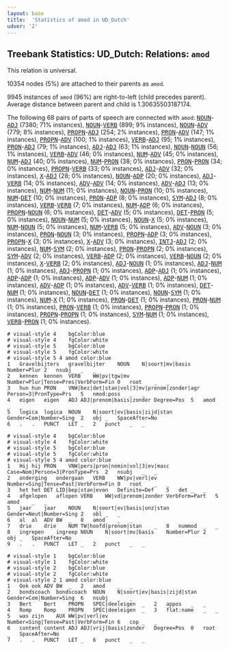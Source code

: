 ```yaml
---
layout: base
title:  'Statistics of amod in UD_Dutch'
udver: '2'
---
```


## Treebank Statistics: UD_Dutch: Relations: `amod`

This relation is universal.

10354 nodes (5%) are attached to their parents as `amod`.

9945 instances of `amod` (96%) are right-to-left (child precedes parent).
Average distance between parent and child is 1.30635503187174.

The following 68 pairs of parts of speech are connected with `amod`: <tt><a href="nl-pos-NOUN.html">NOUN</a></tt>-<tt><a href="nl-pos-ADJ.html">ADJ</a></tt> (7380; 71% instances), <tt><a href="nl-pos-NOUN.html">NOUN</a></tt>-<tt><a href="nl-pos-VERB.html">VERB</a></tt> (899; 9% instances), <tt><a href="nl-pos-NOUN.html">NOUN</a></tt>-<tt><a href="nl-pos-ADV.html">ADV</a></tt> (779; 8% instances), <tt><a href="nl-pos-PROPN.html">PROPN</a></tt>-<tt><a href="nl-pos-ADJ.html">ADJ</a></tt> (254; 2% instances), <tt><a href="nl-pos-PRON.html">PRON</a></tt>-<tt><a href="nl-pos-ADV.html">ADV</a></tt> (147; 1% instances), <tt><a href="nl-pos-PROPN.html">PROPN</a></tt>-<tt><a href="nl-pos-ADV.html">ADV</a></tt> (100; 1% instances), <tt><a href="nl-pos-VERB.html">VERB</a></tt>-<tt><a href="nl-pos-ADJ.html">ADJ</a></tt> (95; 1% instances), <tt><a href="nl-pos-PRON.html">PRON</a></tt>-<tt><a href="nl-pos-ADJ.html">ADJ</a></tt> (79; 1% instances), <tt><a href="nl-pos-ADJ.html">ADJ</a></tt>-<tt><a href="nl-pos-ADJ.html">ADJ</a></tt> (63; 1% instances), <tt><a href="nl-pos-NOUN.html">NOUN</a></tt>-<tt><a href="nl-pos-NOUN.html">NOUN</a></tt> (56; 1% instances), <tt><a href="nl-pos-VERB.html">VERB</a></tt>-<tt><a href="nl-pos-ADV.html">ADV</a></tt> (46; 0% instances), <tt><a href="nl-pos-NUM.html">NUM</a></tt>-<tt><a href="nl-pos-ADV.html">ADV</a></tt> (45; 0% instances), <tt><a href="nl-pos-NUM.html">NUM</a></tt>-<tt><a href="nl-pos-ADJ.html">ADJ</a></tt> (40; 0% instances), <tt><a href="nl-pos-NUM.html">NUM</a></tt>-<tt><a href="nl-pos-PRON.html">PRON</a></tt> (38; 0% instances), <tt><a href="nl-pos-PRON.html">PRON</a></tt>-<tt><a href="nl-pos-PRON.html">PRON</a></tt> (34; 0% instances), <tt><a href="nl-pos-PROPN.html">PROPN</a></tt>-<tt><a href="nl-pos-VERB.html">VERB</a></tt> (33; 0% instances), <tt><a href="nl-pos-ADJ.html">ADJ</a></tt>-<tt><a href="nl-pos-ADV.html">ADV</a></tt> (32; 0% instances), <tt><a href="nl-pos-X.html">X</a></tt>-<tt><a href="nl-pos-ADJ.html">ADJ</a></tt> (28; 0% instances), <tt><a href="nl-pos-NOUN.html">NOUN</a></tt>-<tt><a href="nl-pos-ADP.html">ADP</a></tt> (20; 0% instances), <tt><a href="nl-pos-ADJ.html">ADJ</a></tt>-<tt><a href="nl-pos-VERB.html">VERB</a></tt> (14; 0% instances), <tt><a href="nl-pos-ADV.html">ADV</a></tt>-<tt><a href="nl-pos-ADV.html">ADV</a></tt> (14; 0% instances), <tt><a href="nl-pos-ADV.html">ADV</a></tt>-<tt><a href="nl-pos-ADJ.html">ADJ</a></tt> (13; 0% instances), <tt><a href="nl-pos-NUM.html">NUM</a></tt>-<tt><a href="nl-pos-NUM.html">NUM</a></tt> (11; 0% instances), <tt><a href="nl-pos-NOUN.html">NOUN</a></tt>-<tt><a href="nl-pos-PRON.html">PRON</a></tt> (10; 0% instances), <tt><a href="nl-pos-NUM.html">NUM</a></tt>-<tt><a href="nl-pos-DET.html">DET</a></tt> (10; 0% instances), <tt><a href="nl-pos-PRON.html">PRON</a></tt>-<tt><a href="nl-pos-ADP.html">ADP</a></tt> (8; 0% instances), <tt><a href="nl-pos-SYM.html">SYM</a></tt>-<tt><a href="nl-pos-ADJ.html">ADJ</a></tt> (8; 0% instances), <tt><a href="nl-pos-VERB.html">VERB</a></tt>-<tt><a href="nl-pos-VERB.html">VERB</a></tt> (7; 0% instances), <tt><a href="nl-pos-NUM.html">NUM</a></tt>-<tt><a href="nl-pos-ADP.html">ADP</a></tt> (6; 0% instances), <tt><a href="nl-pos-PROPN.html">PROPN</a></tt>-<tt><a href="nl-pos-NOUN.html">NOUN</a></tt> (6; 0% instances), <tt><a href="nl-pos-DET.html">DET</a></tt>-<tt><a href="nl-pos-ADV.html">ADV</a></tt> (5; 0% instances), <tt><a href="nl-pos-DET.html">DET</a></tt>-<tt><a href="nl-pos-PRON.html">PRON</a></tt> (5; 0% instances), <tt><a href="nl-pos-NOUN.html">NOUN</a></tt>-<tt><a href="nl-pos-NUM.html">NUM</a></tt> (5; 0% instances), <tt><a href="nl-pos-NOUN.html">NOUN</a></tt>-<tt><a href="nl-pos-X.html">X</a></tt> (5; 0% instances), <tt><a href="nl-pos-NUM.html">NUM</a></tt>-<tt><a href="nl-pos-NOUN.html">NOUN</a></tt> (5; 0% instances), <tt><a href="nl-pos-NUM.html">NUM</a></tt>-<tt><a href="nl-pos-VERB.html">VERB</a></tt> (5; 0% instances), <tt><a href="nl-pos-ADV.html">ADV</a></tt>-<tt><a href="nl-pos-NOUN.html">NOUN</a></tt> (3; 0% instances), <tt><a href="nl-pos-PRON.html">PRON</a></tt>-<tt><a href="nl-pos-NOUN.html">NOUN</a></tt> (3; 0% instances), <tt><a href="nl-pos-PROPN.html">PROPN</a></tt>-<tt><a href="nl-pos-ADP.html">ADP</a></tt> (3; 0% instances), <tt><a href="nl-pos-PROPN.html">PROPN</a></tt>-<tt><a href="nl-pos-X.html">X</a></tt> (3; 0% instances), <tt><a href="nl-pos-X.html">X</a></tt>-<tt><a href="nl-pos-ADV.html">ADV</a></tt> (3; 0% instances), <tt><a href="nl-pos-INTJ.html">INTJ</a></tt>-<tt><a href="nl-pos-ADJ.html">ADJ</a></tt> (2; 0% instances), <tt><a href="nl-pos-NUM.html">NUM</a></tt>-<tt><a href="nl-pos-SYM.html">SYM</a></tt> (2; 0% instances), <tt><a href="nl-pos-PRON.html">PRON</a></tt>-<tt><a href="nl-pos-PROPN.html">PROPN</a></tt> (2; 0% instances), <tt><a href="nl-pos-SYM.html">SYM</a></tt>-<tt><a href="nl-pos-ADV.html">ADV</a></tt> (2; 0% instances), <tt><a href="nl-pos-VERB.html">VERB</a></tt>-<tt><a href="nl-pos-ADP.html">ADP</a></tt> (2; 0% instances), <tt><a href="nl-pos-VERB.html">VERB</a></tt>-<tt><a href="nl-pos-NOUN.html">NOUN</a></tt> (2; 0% instances), <tt><a href="nl-pos-X.html">X</a></tt>-<tt><a href="nl-pos-VERB.html">VERB</a></tt> (2; 0% instances), <tt><a href="nl-pos-ADJ.html">ADJ</a></tt>-<tt><a href="nl-pos-NOUN.html">NOUN</a></tt> (1; 0% instances), <tt><a href="nl-pos-ADJ.html">ADJ</a></tt>-<tt><a href="nl-pos-NUM.html">NUM</a></tt> (1; 0% instances), <tt><a href="nl-pos-ADJ.html">ADJ</a></tt>-<tt><a href="nl-pos-PROPN.html">PROPN</a></tt> (1; 0% instances), <tt><a href="nl-pos-ADP.html">ADP</a></tt>-<tt><a href="nl-pos-ADJ.html">ADJ</a></tt> (1; 0% instances), <tt><a href="nl-pos-ADP.html">ADP</a></tt>-<tt><a href="nl-pos-ADP.html">ADP</a></tt> (1; 0% instances), <tt><a href="nl-pos-ADP.html">ADP</a></tt>-<tt><a href="nl-pos-ADV.html">ADV</a></tt> (1; 0% instances), <tt><a href="nl-pos-ADP.html">ADP</a></tt>-<tt><a href="nl-pos-NUM.html">NUM</a></tt> (1; 0% instances), <tt><a href="nl-pos-ADV.html">ADV</a></tt>-<tt><a href="nl-pos-ADP.html">ADP</a></tt> (1; 0% instances), <tt><a href="nl-pos-ADV.html">ADV</a></tt>-<tt><a href="nl-pos-VERB.html">VERB</a></tt> (1; 0% instances), <tt><a href="nl-pos-DET.html">DET</a></tt>-<tt><a href="nl-pos-NUM.html">NUM</a></tt> (1; 0% instances), <tt><a href="nl-pos-NOUN.html">NOUN</a></tt>-<tt><a href="nl-pos-DET.html">DET</a></tt> (1; 0% instances), <tt><a href="nl-pos-NOUN.html">NOUN</a></tt>-<tt><a href="nl-pos-SYM.html">SYM</a></tt> (1; 0% instances), <tt><a href="nl-pos-NUM.html">NUM</a></tt>-<tt><a href="nl-pos-X.html">X</a></tt> (1; 0% instances), <tt><a href="nl-pos-PRON.html">PRON</a></tt>-<tt><a href="nl-pos-DET.html">DET</a></tt> (1; 0% instances), <tt><a href="nl-pos-PRON.html">PRON</a></tt>-<tt><a href="nl-pos-NUM.html">NUM</a></tt> (1; 0% instances), <tt><a href="nl-pos-PRON.html">PRON</a></tt>-<tt><a href="nl-pos-VERB.html">VERB</a></tt> (1; 0% instances), <tt><a href="nl-pos-PROPN.html">PROPN</a></tt>-<tt><a href="nl-pos-PRON.html">PRON</a></tt> (1; 0% instances), <tt><a href="nl-pos-PROPN.html">PROPN</a></tt>-<tt><a href="nl-pos-PROPN.html">PROPN</a></tt> (1; 0% instances), <tt><a href="nl-pos-SYM.html">SYM</a></tt>-<tt><a href="nl-pos-NUM.html">NUM</a></tt> (1; 0% instances), <tt><a href="nl-pos-VERB.html">VERB</a></tt>-<tt><a href="nl-pos-PRON.html">PRON</a></tt> (1; 0% instances).


~~~ conllu
# visual-style 4	bgColor:blue
# visual-style 4	fgColor:white
# visual-style 5	bgColor:blue
# visual-style 5	fgColor:white
# visual-style 5 4 amod	color:blue
1	Gravelbijters	gravelbijter	NOUN	N|soort|mv|basis	Number=Plur	2	nsubj	_	_
2	kennen	kennen	VERB	WW|pv|tgw|mv	Number=Plur|Tense=Pres|VerbForm=Fin	0	root	_	_
3	hun	hun	PRON	VNW|bez|det|stan|vol|3|mv|prenom|zonder|agr	Person=3|PronType=Prs	5	nmod:poss	_	_
4	eigen	eigen	ADJ	ADJ|prenom|basis|zonder	Degree=Pos	5	amod	_	_
5	logica	logica	NOUN	N|soort|ev|basis|zijd|stan	Gender=Com|Number=Sing	2	obj	_	SpaceAfter=No
6	.	.	PUNCT	LET	_	2	punct	_	_

~~~


~~~ conllu
# visual-style 4	bgColor:blue
# visual-style 4	fgColor:white
# visual-style 5	bgColor:blue
# visual-style 5	fgColor:white
# visual-style 5 4 amod	color:blue
1	Hij	hij	PRON	VNW|pers|pron|nomin|vol|3|ev|masc	Case=Nom|Person=3|PronType=Prs	2	nsubj	_	_
2	onderging	ondergaan	VERB	WW|pv|verl|ev	Number=Sing|Tense=Past|VerbForm=Fin	0	root	_	_
3	het	het	DET	LID|bep|stan|evon	Definite=Def	5	det	_	_
4	afgelopen	aflopen	VERB	WW|vd|prenom|zonder	VerbForm=Part	5	amod	_	_
5	jaar	jaar	NOUN	N|soort|ev|basis|onz|stan	Gender=Neut|Number=Sing	2	obl	_	_
6	al	al	ADV	BW	_	8	amod	_	_
7	drie	drie	NUM	TW|hoofd|prenom|stan	_	8	nummod	_	_
8	ingrepen	ingreep	NOUN	N|soort|mv|basis	Number=Plur	2	obj	_	SpaceAfter=No
9	.	.	PUNCT	LET	_	2	punct	_	_

~~~


~~~ conllu
# visual-style 1	bgColor:blue
# visual-style 1	fgColor:white
# visual-style 2	bgColor:blue
# visual-style 2	fgColor:white
# visual-style 2 1 amod	color:blue
1	Ook	ook	ADV	BW	_	2	amod	_	_
2	bondscoach	bondscoach	NOUN	N|soort|ev|basis|zijd|stan	Gender=Com|Number=Sing	6	nsubj	_	_
3	Bert	Bert	PROPN	SPEC|deeleigen	_	2	appos	_	_
4	Romp	Romp	PROPN	SPEC|deeleigen	_	3	flat:name	_	_
5	was	zijn	AUX	WW|pv|verl|ev	Number=Sing|Tense=Past|VerbForm=Fin	6	cop	_	_
6	content	content	ADJ	ADJ|vrij|basis|zonder	Degree=Pos	0	root	_	SpaceAfter=No
7	.	.	PUNCT	LET	_	6	punct	_	_

~~~


